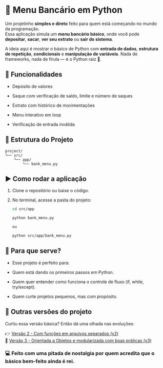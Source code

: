 # 🏦 Menu Bancário em Python

Um projetinho **simples e direto** feito para quem está começando no mundo da programação.  
Essa aplicação simula um **menu bancário básico**, onde você pode **depositar**, **sacar**, **ver seu extrato** ou **sair do sistema**.

A ideia aqui é mostrar o básico de Python com **entrada de dados**, **estrutura de repetição**, **condicionais** e **manipulação de variáveis**. Nada de frameworks, nada de firula — é o Python raiz 🐍.

## 🚀 Funcionalidades

- Depósito de valores

- Saque com verificação de saldo, limite e número de saques

- Extrato com histórico de movimentações

- Menu interativo em loop

- Verificação de entrada inválida

## 📁 Estrutura do Projeto

```
project/
└── src/
    └── app/
        └── bank_menu.py

```

## ▶️ Como rodar a aplicação

1. Clone o repositório ou baixe o código.
2. No terminal, acesse a pasta do projeto:

   ```bash
   cd src/app

   python bank_menu.py

   ou

   python src/app/bank_menu.py
   ```

## 🧠 Para que serve?

- Esse projeto é perfeito para:

- Quem está dando os primeiros passos em Python.

- Quem quer entender como funciona o controle de fluxo (if, while, try/except).

- Quem curte projetos pequenos, mas com propósito.

## 🌱 Outras versões do projeto

Curtiu essa versão básica? Então dá uma olhada nas evoluções:

👉 [Versão 2 - Com funções em arquivos separados (v2)](../../tree/v2)  
🚀 [Versão 3 - Orientada a Objetos e modularizada com boas práticas (v3)](../../tree/v3)

### 💻 Feito com uma pitada de nostalgia por quem acredita que o básico bem-feito ainda é rei.
